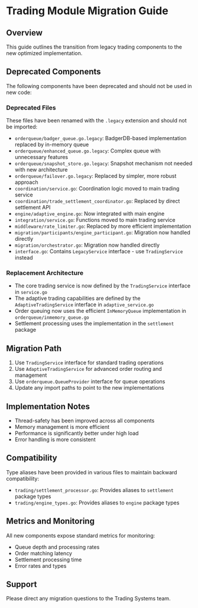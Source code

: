# Trading Module Migration Guide

## Overview

This guide outlines the transition from legacy trading components to the new optimized implementation.

## Deprecated Components

The following components have been deprecated and should not be used in new code:

### Deprecated Files
These files have been renamed with the `.legacy` extension and should not be imported:

- `orderqueue/badger_queue.go.legacy`: BadgerDB-based implementation replaced by in-memory queue
- `orderqueue/enhanced_queue.go.legacy`: Complex queue with unnecessary features
- `orderqueue/snapshot_store.go.legacy`: Snapshot mechanism not needed with new architecture
- `orderqueue/failover.go.legacy`: Replaced by simpler, more robust approach
- `coordination/service.go`: Coordination logic moved to main trading service
- `coordination/trade_settlement_coordinator.go`: Replaced by direct settlement API
- `engine/adaptive_engine.go`: Now integrated with main engine
- `integration/service.go`: Functions moved to main trading service
- `middleware/rate_limiter.go`: Replaced by more efficient implementation
- `migration/participants/engine_participant.go`: Migration now handled directly
- `migration/orchestrator.go`: Migration now handled directly
- `interface.go`: Contains `LegacyService` interface - use `TradingService` instead

### Replacement Architecture

- The core trading service is now defined by the `TradingService` interface in `service.go`
- The adaptive trading capabilities are defined by the `AdaptiveTradingService` interface in `adaptive_service.go`
- Order queuing now uses the efficient `InMemoryQueue` implementation in `orderqueue/inmemory_queue.go`
- Settlement processing uses the implementation in the `settlement` package

## Migration Path

1. Use `TradingService` interface for standard trading operations
2. Use `AdaptiveTradingService` for advanced order routing and management
3. Use `orderqueue.QueueProvider` interface for queue operations
4. Update any import paths to point to the new implementations

## Implementation Notes

- Thread-safety has been improved across all components
- Memory management is more efficient
- Performance is significantly better under high load
- Error handling is more consistent

## Compatibility

Type aliases have been provided in various files to maintain backward compatibility:

- `trading/settlement_processor.go`: Provides aliases to `settlement` package types
- `trading/engine_types.go`: Provides aliases to `engine` package types

## Metrics and Monitoring

All new components expose standard metrics for monitoring:

- Queue depth and processing rates
- Order matching latency
- Settlement processing time
- Error rates and types

## Support

Please direct any migration questions to the Trading Systems team.
